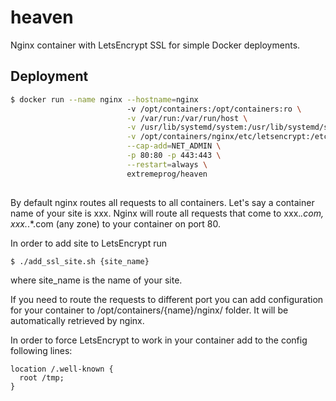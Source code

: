 # heaven
Nginx container with LetsEncrypt SSL for simple Docker deployments.

## Deployment

```bash
$ docker run --name nginx --hostname=nginx 
                          -v /opt/containers:/opt/containers:ro \
                          -v /var/run:/var/run/host \
                          -v /usr/lib/systemd/system:/usr/lib/systemd/system/host \
                          -v /opt/containers/nginx/etc/letsencrypt:/etc/letsencrypt \
                          --cap-add=NET_ADMIN \
                          -p 80:80 -p 443:443 \
                          --restart=always \
                          extremeprog/heaven
                          
```

By default nginx routes all requests to all containers. Let's say a container name of your site is xxx.
Nginx will route all requests that come to xxx.*.com, xxx.*.*.com (any zone) to your container on port 80.

In order to add site to LetsEncrypt run

```bash
$ ./add_ssl_site.sh {site_name}
```

where site_name is the name of your site.

If you need to route the requests to different port you can add configuration for your container to /opt/containers/{name}/nginx/ folder.
It will be automatically retrieved by nginx.

In order to force LetsEncrypt to work in your container add to the config following lines:

```
location /.well-known {
  root /tmp;
}
```